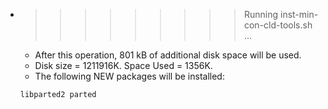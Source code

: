 * >>>>>>>>> Running inst-min-con-cld-tools.sh ...
  * After this operation, 801 kB of additional disk space will be used.
  * Disk size = 1211916K. Space Used = 1356K.
  * The following NEW packages will be installed:
  ```bash
  libparted2 parted
  ```
